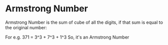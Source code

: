 # Armstrong Number
Armstrong Number is the sum of cube of all the digits, if that sum is equal to the original number:

For e.g.
    371 = 3^3 + 7^3 + 1^3
    So, it's an Armstrong Number